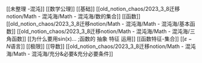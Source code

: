 [[未整理 -混沌]]
[[数学公理]]
[[基础]]
[[old_notion_chaos/2023_3_8迁移notion/Math - 混沌海/Math - 混沌海/数的集合]]
[[函数]]
[[old_notion_chaos/2023_3_8迁移notion/Math - 混沌海/Math - 混沌海/基本函数]]
[[old_notion_chaos/2023_3_8迁移notion/Math - 混沌海/Math - 混沌海/三角函数]]
[[为什么要用sin(x)… ;函数的 抽象 特征 运用]]
[[函数特征-集合]]
[[$\varepsilon -N$语言]]
[[极限]]
[[导数]]
[[old_notion_chaos/2023_3_8迁移notion/Math - 混沌海/Math - 混沌海/充分&必要&充分必要条件]]

